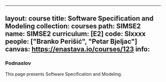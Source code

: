 
---
layout: course
title: Software Specification and Modeling
collection: courses
path: SIMSE2
name: SIMSE2
curriculum: [E2]
code: SIxxxx
people: ["Branko Perišić", "Petar Bjeljac"]
canvas: https://enastava.io/courses/123
info:
---


### Podnaslov

This page presents Software Specification and Modeling.
